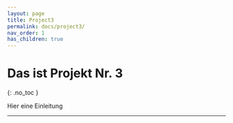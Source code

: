 ```yaml
---
layout: page
title: Project3
permalink: docs/project3/
nav_order: 1
has_children: true
---
```



# Das ist Projekt Nr. 3
{: .no_toc }

Hier eine Einleitung 

---
